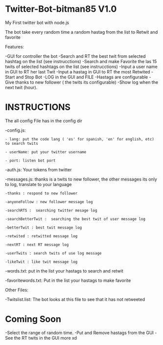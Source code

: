 # Twitter-Bot-bitman85 V1.0

My First twitter bot with node.js

The bot take every random time a random hastag from the list to Retwit and favorite

Features:

-GUI for controller the bot
-Search and RT the best twit from selected hashtag on the list (see instrucctions)
-Search and make Favorite the las 15 twits of selected hashtags on the list (see instrucctions)
-Input a user name in GUI to RT her last Twit
-Input a hastag in GUI to RT the most Retwited
-Start and Stop Bot
-LOG in the GUI and FILE
-Hastags are configurable
-Give thanks to new follower ( the twits its configurable)
-Show log when the next twit (hour).




# INSTRUCTIONS

The all config File has in the config dir

-config.js:
	
	- lang: put the code lang ( 'es' for spanish, 'en' for english, etc) to search twits
	
	- userName: put your twitter username
	
	- port: listen bot port
	
-auth.js: Your tokens from twitter


-messages.js: thanks is a twits to new follower, the other messages its only to log, translate to your language

	
	-thanks : respond to new follower

	-anyoneFollow : new follower message log

	-searchRTS :  searching twitter mesage log

	-searchBetterTwit :  searching the best twit of user message log

	-betterTwit : best twit message log

	-retwited : retwitted message log

	-nextRT : next RT message log

	-userTwits : search twits of use log message

	-likeTwit : like twit message log


-words.txt: put in the list your hastags to search and retwit

-favoritewords.txt: Put in the list your hastags to make favorite





Other Files:

-Twitslist.list: The bot looks at this file to see that it has not retweeted 	



# Coming Soon

-Select the range of random time.
-Put and Remove hastags from the GUI
-See the RT twits in the GUI
more xd
